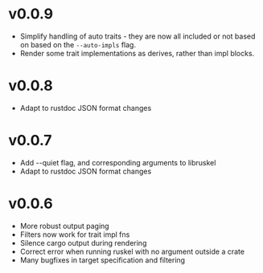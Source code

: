 # v0.0.9

- Simplify handling of auto traits - they are now all included or not 
based on based on the `--auto-impls` flag.
- Render some trait implementations as derives, rather than impl blocks.

# v0.0.8

- Adapt to rustdoc JSON format changes

# v0.0.7

- Add --quiet flag, and corresponding arguments to libruskel
- Adapt to rustdoc JSON format changes

# v0.0.6

- More robust output paging
- Filters now work for trait impl fns
- Silence cargo output during rendering
- Correct error when running ruskel with no argument outside a crate
- Many bugfixes in target specification and filtering

